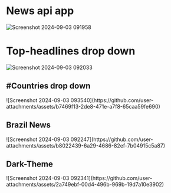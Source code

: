 # News api app
![Screenshot 2024-09-03 091958](https://github.com/user-attachments/assets/6d33fdfa-b2e5-41e1-a8fe-c18f52f23665)
# Top-headlines drop down
![Screenshot 2024-09-03 092033](https://github.com/user-attachments/assets/162e9d21-af64-4a16-823c-eb1b39264bc2)
<h2>#Countries drop down</h2>
![Screenshot 2024-09-03 093540](https://github.com/user-attachments/assets/b7469f13-2de8-471e-a7f8-65caa59fe690)
<h2>Brazil News</h2>
![Screenshot 2024-09-03 092247](https://github.com/user-attachments/assets/b8022439-6a29-4686-82ef-7b04915c5a87)
<h2>Dark-Theme</h2>
![Screenshot 2024-09-03 092341](https://github.com/user-attachments/assets/2a749ebf-00d4-496b-969b-19d7a10e3902)
